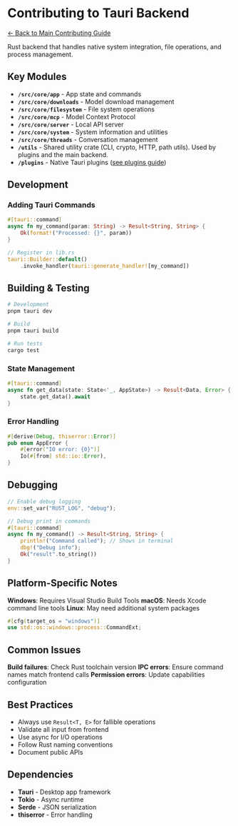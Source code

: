 # Contributing to Tauri Backend

[← Back to Main Contributing Guide](../CONTRIBUTING.md)

Rust backend that handles native system integration, file operations, and process management.

## Key Modules

- **`/src/core/app`** - App state and commands
- **`/src/core/downloads`** - Model download management
- **`/src/core/filesystem`** - File system operations
- **`/src/core/mcp`** - Model Context Protocol
- **`/src/core/server`** - Local API server
- **`/src/core/system`** - System information and utilities
- **`/src/core/threads`** - Conversation management
- **`/utils`** - Shared utility crate (CLI, crypto, HTTP, path utils). Used by plugins and the main backend.
- **`/plugins`** - Native Tauri plugins ([see plugins guide](./plugins/CONTRIBUTING.md))

## Development

### Adding Tauri Commands

```rust
#[tauri::command]
async fn my_command(param: String) -> Result<String, String> {
    Ok(format!("Processed: {}", param))
}

// Register in lib.rs
tauri::Builder::default()
    .invoke_handler(tauri::generate_handler![my_command])
```

## Building & Testing

```bash
# Development
pnpm tauri dev

# Build
pnpm tauri build

# Run tests
cargo test
```

### State Management

```rust
#[tauri::command]
async fn get_data(state: State<'_, AppState>) -> Result<Data, Error> {
    state.get_data().await
}
```

### Error Handling

```rust
#[derive(Debug, thiserror::Error)]
pub enum AppError {
    #[error("IO error: {0}")]
    Io(#[from] std::io::Error),
}
```

## Debugging

```rust
// Enable debug logging
env::set_var("RUST_LOG", "debug");

// Debug print in commands
#[tauri::command]
async fn my_command() -> Result<String, String> {
    println!("Command called"); // Shows in terminal
    dbg!("Debug info");
    Ok("result".to_string())
}
```

## Platform-Specific Notes

**Windows**: Requires Visual Studio Build Tools
**macOS**: Needs Xcode command line tools
**Linux**: May need additional system packages

```rust
#[cfg(target_os = "windows")]
use std::os::windows::process::CommandExt;
```

## Common Issues

**Build failures**: Check Rust toolchain version
**IPC errors**: Ensure command names match frontend calls
**Permission errors**: Update capabilities configuration

## Best Practices

- Always use `Result<T, E>` for fallible operations
- Validate all input from frontend
- Use async for I/O operations
- Follow Rust naming conventions
- Document public APIs

## Dependencies

- **Tauri** - Desktop app framework
- **Tokio** - Async runtime
- **Serde** - JSON serialization
- **thiserror** - Error handling

